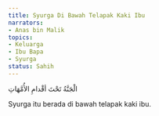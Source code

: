 ```yaml
---
title: Syurga Di Bawah Telapak Kaki Ibu
narrators:
- Anas bin Malik
topics:
- Keluarga
- Ibu Bapa
- Syurga
status: Sahih
---
```


<p lang="ar">
الْجَنَّةُ تَحْتَ أقْدامِ الأُمَّهَاتِ
</p>

Syurga itu berada di bawah telapak kaki ibu.
